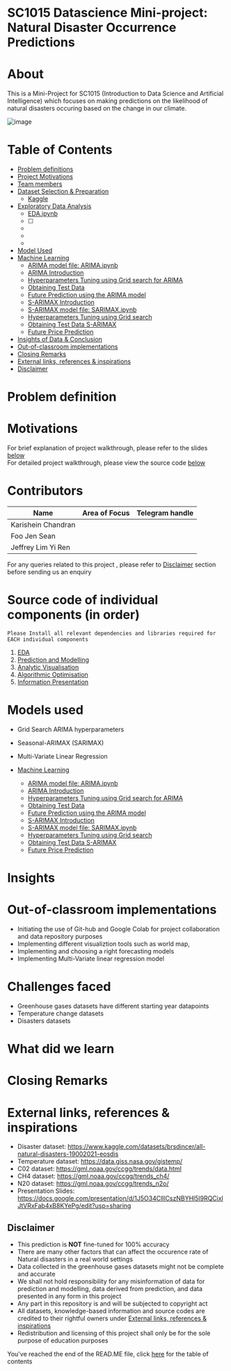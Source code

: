 # SC1015 Datascience Mini-project: Natural Disaster Occurrence Predictions

# About
This is a Mini-Project for SC1015 (Introduction to Data Science and Artificial Intelligence) which focuses on making predictions on the likelihood of natural disasters occuring based on the change in our climate.

![image](https://github.com/Dumbledore66/Mini-Project/blob/main/Project%20cover%20page.png)



# Table of Contents
- [Problem definitions](#problem-definition)
- [Project Motivations](#motivations)
- [Team members](#contributors)
- [Dataset Selection & Preparation](#dataset-selection--preparation)
    - [Kaggle](https://www.kaggle.com/datasets/teyang/singapore-hdb-flat-resale-prices-19902020)
- [Exploratory Data Analysis](#exploratory-data-analysis)
    - [EDA.ipynb]()
    - [ ]
    - [](#)
    - [](#)
    - [](#)
- [Model Used](#model-used)
- [Machine Learning](#machine-learning)
    - [ARIMA model file: ARIMA.ipynb]()
    - [ARIMA Introduction](#arima-introduction)
    - [Hyperparameters Tuning using Grid search for ARIMA](#hyperparameters-tuning-with-grid-search-for-arima)
    - [Obtaining Test Data](#obtaining-test-data-arima)
    - [Future Prediction using the ARIMA model](#future-prediction-with-arima)
    - [S-ARIMAX Introduction](#s-arimax-introduction)
    - [S-ARIMAX model file: SARIMAX.ipynb]()
    - [Hyperparameters Tuning using Grid search](#hyperparameters-tuning-with-grid-search-for-s-arimax)
    - [Obtaining Test Data S-ARIMAX](#obtaining-test-data-s-arimax)
    - [Future Price Prediction](#future-prediction-with-s-arimax)
- [Insights of Data & Conclusion](#insights-of-data--conclusion)
- [Out-of-classroom implementations](#out-of-classroom-implementations)
- [Closing Remarks](#closing-remarks)
- [External links, references & inspirations](#external-links-references--inspirations)
- [Disclaimer](#disclaimer)


# Problem definition


# Motivations



For brief explanation of project walkthrough, please refer to the slides [below](#external-links-references--inspirations)  
For detailed project walkthrough, please view the source code [below](#source-code-of-individual-components-in-order)



# Contributors

| Name                  |              Area of Focus               |    Telegram handle |
|----------------------|:----------------------------------------:|----------------|
| Karishein Chandran    |                                          |                    |
| Foo Jen Sean          |                                          |                    |
| Jeffrey Lim Yi Ren    |                                          |                    |
For any queries related to this project , please refer to [Disclaimer](#disclaimer) section before sending us an enquiry

# Source code of individual components (in order)
`Please Install all relevant dependencies and libraries required for EACH individual components`
1. [EDA](https://github.com/)
2. [Prediction and Modelling](https://github.com/)
3. [Analytic Visualisation](https://github.com/)
4. [Algorithmic Optimisation](https://github.com/)
5. [Information Presentation](https://github.com/)

# Models used
- Grid Search ARIMA hyperparameters
- Seasonal-ARIMAX (SARIMAX) 
- Multi-Variate Linear Regression

- [Machine Learning](#machine-learning)
    - [ARIMA model file: ARIMA.ipynb]()
    - [ARIMA Introduction](#arima-introduction)
    - [Hyperparameters Tuning using Grid search for ARIMA](#hyperparameters-tuning-with-grid-search-for-arima)
    - [Obtaining Test Data](#obtaining-test-data-arima)
    - [Future Prediction using the ARIMA model](#future-prediction-with-arima)
    - [S-ARIMAX Introduction](#s-arimax-introduction)
    - [S-ARIMAX model file: SARIMAX.ipynb]()
    - [Hyperparameters Tuning using Grid search](#hyperparameters-tuning-with-grid-search-for-s-arimax)
    - [Obtaining Test Data S-ARIMAX](#obtaining-test-data-s-arimax)
    - [Future Price Prediction](#future-prediction-with-s-arimax)



# Insights 


# Out-of-classroom implementations
- Initiating the use of Git-hub and Google Colab for project collaboration and data repository purposes
- Implementing different visualiztion tools such as world map, 
- Implementing and choosing a right forecasting models
- Implementing Multi-Variate linear regression model

# Challenges faced
- Greenhouse gases datasets have different starting year datapoints
- Temperature change datasets 
- Disasters datasets 

# What did we learn


# Closing Remarks



# External links, references & inspirations
- Disaster dataset: https://www.kaggle.com/datasets/brsdincer/all-natural-disasters-19002021-eosdis
- Temperature dataset: https://data.giss.nasa.gov/gistemp/
- C02 dataset: https://gml.noaa.gov/ccgg/trends/data.html
- CH4 dataset: https://gml.noaa.gov/ccgg/trends_ch4/
- N20 dataset: https://gml.noaa.gov/ccgg/trends_n2o/
- Presentation Slides: https://docs.google.com/presentation/d/1J5O34ClllCszNBYHl5l9RQCixlJtVRxFab4xB8KYePg/edit?usp=sharing


## Disclaimer
- This prediction is **NOT** fine-tuned for 100% accuracy
- There are many other factors that can affect the occurence rate of Natural disasters in a real world settings
- Data collected in the greenhouse gases datasets might not be complete and accurate
- We shall not hold responsibility for any misinformation of data for prediction and modelling, data derived from prediction, and data presented in any form in this project
- Any part in this repository is and will be subjected to copyright act
- All datasets, knowledge-based information and source codes are credited to their rightful owners under [External links, references & inspirations](#external-links-references--inspirations)
- Redistribution and licensing of this project shall only be for the sole purpose of education purposes

You've reached the end of the READ.ME file, click [here](#table-of-contents) for the table of contents
